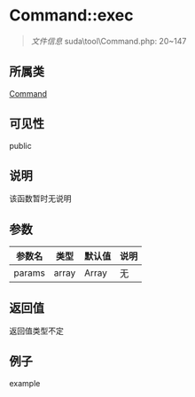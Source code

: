 # Command::exec



> *文件信息* suda\tool\Command.php: 20~147

## 所属类 

[Command](../Command.md)

## 可见性

 public 

## 说明

该函数暂时无说明


## 参数


| 参数名 | 类型 | 默认值 | 说明 |
|--------|-----|-------|-------|
| params |  array | Array | 无 |



## 返回值

返回值类型不定


## 例子

example